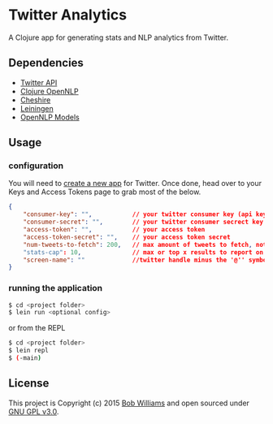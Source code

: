 # Twitter Analytics

A Clojure app for generating stats and NLP analytics from Twitter.

## Dependencies

* [Twitter API](https://github.com/adamwynne/twitter-api)
* [Clojure OpenNLP](https://github.com/dakrone/clojure-opennlp)
* [Cheshire](https://github.com/dakrone/cheshire)
* [Leiningen](http://leiningen.org/)
* [OpenNLP Models](http://opennlp.sourceforge.net/models-1.5)

## Usage

### configuration
You will need to [create a new app](https://apps.twitter.com/) for Twitter.
Once done, head over to your Keys and Access Tokens page to grab most of the below.

```json
{
    "consumer-key": "",           // your twitter consumer key (api key)
    "consumer-secret": "",        // your twitter consumer secrect key (api secret)
    "access-token": "",           // your access token
    "access-token-secret": "",    // your access token secret
    "num-tweets-to-fetch": 200,   // max amount of tweets to fetch, note: twitter rate limits this to 200
    "stats-cap": 10,              // max or top x results to report on
    "screen-name": ""             //twitter handle minus the '@'' symbol
}
```

### running the application 

```sh
$ cd <project folder>
$ lein run <optional config>
```
or from the REPL

```sh
$ cd <project folder>
$ lein repl
$ (-main)
```

## License

This project is Copyright (c) 2015 [Bob Williams](https://github.com/bobwilliams/) and open sourced under [GNU GPL v3.0](LICENSE.txt).
